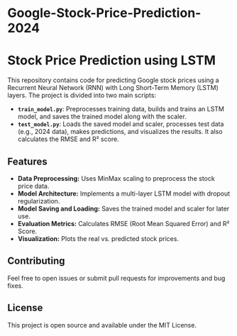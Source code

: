 # Google-Stock-Price-Prediction-2024

# Stock Price Prediction using LSTM

This repository contains code for predicting Google stock prices using a Recurrent Neural Network (RNN) with Long Short-Term Memory (LSTM) layers. The project is divided into two main scripts:
- **`train_model.py`**: Preprocesses training data, builds and trains an LSTM model, and saves the trained model along with the scaler.
- **`test_model.py`**: Loads the saved model and scaler, processes test data (e.g., 2024 data), makes predictions, and visualizes the results. It also calculates the RMSE and R² score.


## Features

- **Data Preprocessing:** Uses MinMax scaling to preprocess the stock price data.
- **Model Architecture:** Implements a multi-layer LSTM model with dropout regularization.
- **Model Saving and Loading:** Saves the trained model and scaler for later use.
- **Evaluation Metrics:** Calculates RMSE (Root Mean Squared Error) and R² Score.
- **Visualization:** Plots the real vs. predicted stock prices.

## Contributing
Feel free to open issues or submit pull requests for improvements and bug fixes.

## License
This project is open source and available under the MIT License.

